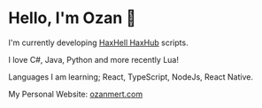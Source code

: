 # Hello, I'm Ozan 👋

I'm currently developing [HaxHell HaxHub](https://www.haxhell.com/) scripts.


I love C#, Java, Python and more recently Lua!

Languages ​​I am learning; React, TypeScript, NodeJs, React Native.



My Personal Website: [ozanmert.com](https://www.ozanmert.com/)

<!--
**ozanmrt/ozanmrt** is a ✨ _special_ ✨ repository because its `README.md` (this file) appears on your GitHub profile.

Here are some ideas to get you started:

- 🔭 I’m currently working on ...
- 🌱 I’m currently learning ...
- 👯 I’m looking to collaborate on ...
- 🤔 I’m looking for help with ...
- 💬 Ask me about ...
- 📫 How to reach me: ...
- 😄 Pronouns: ...
- ⚡ Fun fact: ...
-->
